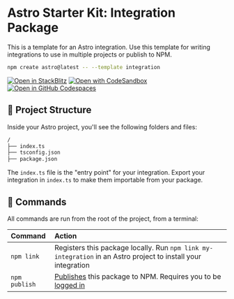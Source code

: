 # Astro Starter Kit: Integration Package

This is a template for an Astro integration. Use this template for writing integrations to use in multiple projects or publish to NPM.

```bash
npm create astro@latest -- --template integration
```

[![Open in StackBlitz](https://developer.stackblitz.com/img/open_in_stackblitz.svg)](https://stackblitz.com/github/withastro/astro/tree/latest/examples/integration)
[![Open with CodeSandbox](https://assets.codesandbox.io/github/button-edit-lime.svg)](https://codesandbox.io/p/sandbox/github/withastro/astro/tree/latest/examples/integration)
[![Open in GitHub Codespaces](https://github.com/codespaces/badge.svg)](https://codespaces.new/withastro/astro?devcontainer_path=.devcontainer/integration/devcontainer.json)

## 🚀 Project Structure

Inside your Astro project, you'll see the following folders and files:

```bash
/
├── index.ts
├── tsconfig.json
├── package.json
```

The `index.ts` file is the "entry point" for your integration. Export your integration in `index.ts` to make them importable from your package.

## 🧞 Commands

All commands are run from the root of the project, from a terminal:

| Command                | Action                                           |
| :--------------------- | :----------------------------------------------- |
| `npm link`              | Registers this package locally. Run `npm link my-integration` in an Astro project to install your integration
| `npm publish` | [Publishes](https://docs.npmjs.com/creating-and-publishing-unscoped-public-packages#publishing-unscoped-public-packages) this package to NPM. Requires you to be [logged in](https://docs.npmjs.com/cli/v8/commands/npm-adduser)
